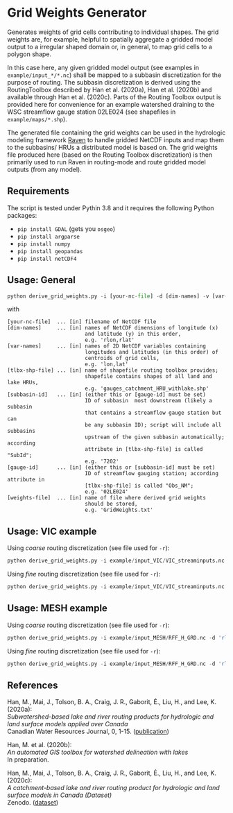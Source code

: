# Grid Weights Generator

Generates weights of grid cells contributing to individual shapes. The grid weights are, for example, helpful to spatially aggregate a gridded model output to a irregular shaped domain or, in general, to map grid cells to a polygon shape. 

In this case here, any given gridded model output (see examples in `example/input_*/*.nc`) shall be mapped to a subbasin discretization for the purpose of routing. The subbasin discretization is derived using the RoutingToolbox described by Han et al. (2020a), Han et al. (2020b) and available through Han et al. (2020c). Parts of the Routing Toolbox output is provided here for convenience for an example watershed draining to the WSC streamflow gauge station 02LE024 (see shapefiles in `example/maps/*.shp`).

The generated file containing the grid weights can be used in the hydrologic modeling framework [Raven](http://raven.uwaterloo.ca) to handle gridded NetCDF inputs and map them to the subbasins/ HRUs a distributed model is based on. The grid weights file produced here (based on the Routing Toolbox discretization) is then primarily used to run Raven in routing-mode and route gridded model outputs (from any model).

## Requirements

The script is tested under Pythin 3.8 and it requires the following Python packages:
* `pip install GDAL` (gets you `osgeo`)
* `pip install argparse`
* `pip install numpy`
* `pip install geopandas`
* `pip install netCDF4`

## Usage: General

```python
python derive_grid_weights.py -i [your-nc-file] -d [dim-names] -v [var-names] -r [tlbx-shp-file] -s [subbasin-id] -b [gauge-id] -o [weights-file]	
```
with
```
[your-nc-file]  ... [in] filename of NetCDF file
[dim-names]     ... [in] names of NetCDF dimensions of longitude (x) 
                         and latitude (y) in this order, 
                         e.g. 'rlon,rlat'
[var-names]     ... [in] names of 2D NetCDF variables containing 
                         longitudes and latitudes (in this order) of 
                         centroids of grid cells, 
                         e.g. 'lon,lat'
[tlbx-shp-file] ... [in] name of shapefile routing toolbox provides; 
                         shapefile contains shapes of all land and lake HRUs,
                         e.g. 'gauges_catchment_HRU_withlake.shp'
[subbasin-id]   ... [in] (either this or [gauge-id] must be set)
                         ID of subbasin  most downstream (likely a subbasin 
                         that contains a streamflow gauge station but can 
                         be any subbasin ID); script will include all subbasins 
                         upstream of the given subbasin automatically; according 
                         attribute in [tlbx-shp-file] is called "SubId"; 
                         e.g. '7202'
[gauge-id]      ... [in] (either this or [subbasin-id] must be set)
                         ID of streamflow gauging station; according attribute in 
                         [tlbx-shp-file] is called "Obs_NM"; 
                         e.g. '02LE024'
[weights-file]	... [in] name of file where derived grid weights 
                         should be stored, 
                         e.g. 'GridWeights.txt'
```

## Usage: VIC example

Using _coarse_ routing discretization (see file used for `-r`):
```python
python derive_grid_weights.py -i example/input_VIC/VIC_streaminputs.nc -d 'lon,lat' -v 'lon,lat' -r example/maps/HRUs_coarse.shp -b 02LE024 -o example/input_VIC/GridWeights.txt
```

Using _fine_ routing discretization (see file used for `-r`):
```python
python derive_grid_weights.py -i example/input_VIC/VIC_streaminputs.nc -d 'lon,lat' -v 'lon,lat' -r example/maps/HRUs_fine.shp -b 02LE024 -o example/input_VIC/GridWeights.txt
```

## Usage: MESH example

Using _coarse_ routing discretization (see file used for `-r`):
```python
python derive_grid_weights.py -i example/input_MESH/RFF_H_GRD.nc -d 'rlon,rlat' -v 'longitude,latitude' -r example/maps/HRUs_coarse.shp -b 02LE024 -o example/input_MESH/GridWeights_RFF_H_GRD.txt
```

Using _fine_ routing discretization (see file used for `-r`):
```python
python derive_grid_weights.py -i example/input_MESH/RFF_H_GRD.nc -d 'rlon,rlat' -v 'longitude,latitude' -r example/maps/HRUs_fine.shp -b 02LE024 -o example/input_MESH/GridWeights_RFF_H_GRD.txt
```


## References

Han, M., Mai, J., Tolson, B. A., Craig, J. R., Gaborit, É., Liu, H., and Lee, K. (2020a): <br>
_Subwatershed-based lake and river routing products for hydrologic and land surface models applied over Canada_  <br>
Canadian Water Resources Journal, 0, 1-15. ([publication](https://doi.org/10.1080/07011784.2020.1772116))

Han, M. et al. (2020b): <br>
_An automated GIS toolbox for watershed delineation with lakes_  <br>
In preparation.  

Han, M., Mai, J., Tolson, B. A., Craig, J. R., Gaborit, É., Liu, H., and Lee, K. (2020c): <br>
_A catchment-based lake and river routing product for hydrologic and land surface models in Canada (Dataset)_  <br>
Zenodo. ([dataset](https://doi.org/10.5281/zenodo.3667677))
